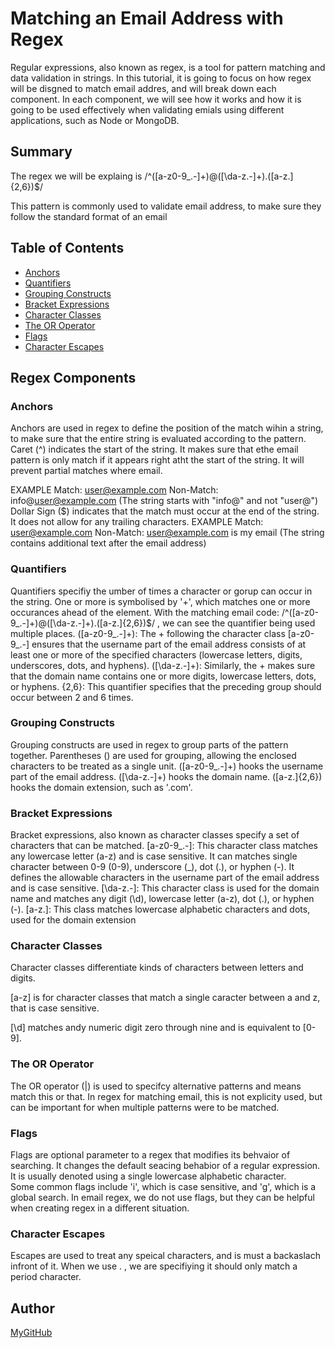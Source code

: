 # Matching an Email Address with Regex

Regular expressions, also known as regex, is a tool for pattern matching and data validation in strings. In this tutorial, it is going to focus on how regex will be disgned to match email addres, and will break down each component. In each component, we will see how it works and how it is going to be used effectively when validating emials using different applications, such as Node or MongoDB. 

## Summary

The regex we will be explaing is  /^([a-z0-9_\.-]+)@([\da-z\.-]+)\.([a-z\.]{2,6})$/ 

This pattern is commonly used to validate email address, to make sure they follow the standard format of an email

## Table of Contents

- [Anchors](#anchors)
- [Quantifiers](#quantifiers)
- [Grouping Constructs](#grouping-constructs)
- [Bracket Expressions](#bracket-expressions)
- [Character Classes](#character-classes)
- [The OR Operator](#the-or-operator)
- [Flags](#flags)
- [Character Escapes](#character-escapes)

## Regex Components

### Anchors

Anchors are used in regex to define the position of the match wihin a string, to make sure that the entire string is evaluated according to the pattern. 
Caret (^) indicates the start of the string.  It makes sure that ethe email pattern is only match if it appears right atht the start of the string.  It will prevent partial matches where email. 

EXAMPLE 
Match: user@example.com
Non-Match: info@user@example.com (The string starts with "info@" and not "user@")
Dollar Sign ($) indicates that the match must occur at the end of the string.  It does not allow for any trailing characters.
EXAMPLE 
Match: user@example.com
Non-Match: user@example.com is my email (The string contains additional text after the email address)

### Quantifiers

Quantifiers specifiy the umber of times a character or gorup can occur in the string. 
One or more is symbolised by '+', which matches one or more occurances ahead of the element. 
With the matching email code:  /^([a-z0-9_\.-]+)@([\da-z\.-]+)\.([a-z\.]{2,6})$/ , we can see the quantifier being used multiple places. 
([a-z0-9_\.-]+): The + following the character class [a-z0-9_\.-] ensures that the username part of the email address consists of at least one or more of the specified characters (lowercase letters, digits, underscores, dots, and hyphens).
([\da-z\.-]+): Similarly, the + makes sure that the domain name contains one or more digits, lowercase letters, dots, or hyphens.
{2,6}: This quantifier specifies that the preceding group should occur between 2 and 6 times.

### Grouping Constructs

Grouping constructs are used in regex to group parts of the pattern together. Parentheses () are used for grouping, allowing the enclosed characters to be treated as a single unit. 
([a-z0-9_\.-]+) hooks the username part of the email address.
([\da-z\.-]+) hooks the domain name. 
([a-z\.]{2,6}) hooks the domain extension, such as '.com'.

### Bracket Expressions

Bracket expressions, also known as character classes specify a set of characters that can be matched.
[a-z0-9_\.-]: This character class matches any lowercase letter (a-z) and is case sensitive. It can matches single character between 0-9 (0-9), underscore (_), dot (.), or hyphen (-). It defines the allowable characters in the username part of the email address and is case sensitive. 
[\da-z\.-]: This character class is used for the domain name and matches any digit (\d), lowercase letter (a-z), dot (.), or hyphen (-).
[a-z\.]: This class matches lowercase alphabetic characters and dots, used for the domain extension

### Character Classes

Character classes differentiate kinds of characters between letters and digits. 

[a-z] is for character classes that match a single caracter between a and z, that is case sensitive. 

[\d] matches andy numeric digit zero through nine and is equivalent to [0-9].

### The OR Operator

The OR operator (|) is used to specifcy alternative patterns and means match this or that.  In regex for matching email, this is not explicity used, but can be important for when multiple patterns were to be matched. 

### Flags

Flags are optional parameter to a regex that modifies its behvaior of searching.  It changes the default seacing behabior of a regular expression.  It is usually denoted using a single lowercase alphabetic character.  
Some common flags include 'i', which is case sensitive, and 'g', which is a global search. 
In email regex, we do not use flags, but they can be helpful when creating regex in a different situation.

### Character Escapes

Escapes are used to treat any speical characters, and is must a backaslach infront of it. 
When we use \. , we are specifiying it should only match a period character. 
## Author

[MyGitHub](https://github.com/jmeason)  
